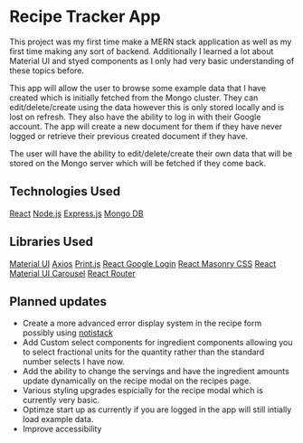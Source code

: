 # Recipe Tracker App

This project was my first time make a MERN stack application as well as my first time making any sort of backend. Additionally I learned a lot about Material UI and styed components as I only had very basic understanding of these topics before.

This app will allow the user to browse some example data that I have created which is initially fetched from the Mongo cluster. They can edit/delete/create using the data however this is only stored locally and is lost on refresh. They also have the ability to log in with their Google account. The app will create a new document for them if they have never logged or retrieve their previous created document if they have.

The user will have the ability to edit/delete/create their own data that will be stored on the Mongo server which will be fetched if they come back.  

## Technologies Used

[React](https://reactjs.org/)
[Node.js](https://nodejs.org/en/)
[Express.js](https://expressjs.com/)
[Mongo DB](https://www.mongodb.com/cloud/atlas)

## Libraries Used

[Material UI](https://material-ui.com/)
[Axios](https://www.npmjs.com/package/axios)
[Print.js](https://printjs.crabbly.com/)
[React Google Login](https://www.npmjs.com/package/react-google-login)
[React Masonry CSS](https://www.npmjs.com/package/react-masonry-css)
[React Material UI Carousel](https://www.npmjs.com/package/react-material-ui-carousel)
[React Router](https://reactrouter.com/)

## Planned updates

- Create a more advanced error display system in the recipe form possibly using [notistack](https://github.com/iamhosseindhv/notistack)
- Add Custom select components for ingredient components allowing you to select fractional units for the quantity rather than the standard number selects I have now.
- Add the ability to change the servings and have the ingredient amounts update dynamically on the recipe modal on the recipes page.
- Various styling upgrades espicially for the recipe modal which is currently very basic.
- Optimze start up as currently if you are logged in the app will still intially load example data.
- Improve accessibility
